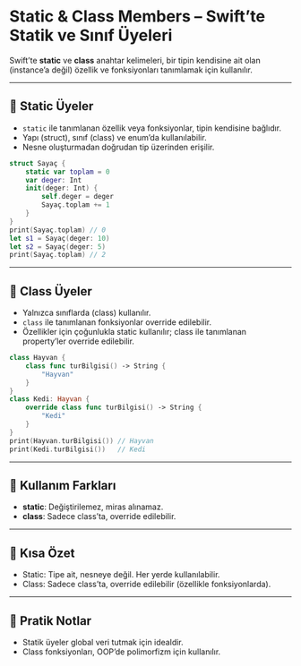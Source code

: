 # Static & Class Members – Swift’te Statik ve Sınıf Üyeleri

Swift’te **static** ve **class** anahtar kelimeleri, bir tipin kendisine ait olan (instance’a değil) özellik ve fonksiyonları tanımlamak için kullanılır.

---

## 📌 Static Üyeler
- `static` ile tanımlanan özellik veya fonksiyonlar, tipin kendisine bağlıdır.
- Yapı (struct), sınıf (class) ve enum’da kullanılabilir.
- Nesne oluşturmadan doğrudan tip üzerinden erişilir.

```swift
struct Sayaç {
    static var toplam = 0
    var deger: Int
    init(deger: Int) {
        self.deger = deger
        Sayaç.toplam += 1
    }
}
print(Sayaç.toplam) // 0
let s1 = Sayaç(deger: 10)
let s2 = Sayaç(deger: 5)
print(Sayaç.toplam) // 2
```

---

## 📌 Class Üyeler
- Yalnızca sınıflarda (class) kullanılır.
- `class` ile tanımlanan fonksiyonlar override edilebilir.
- Özellikler için çoğunlukla static kullanılır; class ile tanımlanan property’ler override edilebilir.

```swift
class Hayvan {
    class func turBilgisi() -> String {
        "Hayvan"
    }
}
class Kedi: Hayvan {
    override class func turBilgisi() -> String {
        "Kedi"
    }
}
print(Hayvan.turBilgisi()) // Hayvan
print(Kedi.turBilgisi())   // Kedi
```

---

## 📌 Kullanım Farkları

- **static**: Değiştirilemez, miras alınamaz.
- **class**: Sadece class’ta, override edilebilir.

---

## 📌 Kısa Özet

- Static: Tipe ait, nesneye değil. Her yerde kullanılabilir.
- Class: Sadece class’ta, override edilebilir (özellikle fonksiyonlarda).

---

## 📌 Pratik Notlar

- Statik üyeler global veri tutmak için idealdir.
- Class fonksiyonları, OOP’de polimorfizm için kullanılır.
